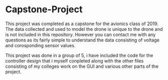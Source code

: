 # Capstone-Project

This project was completed as a capstone for the avionics class of 2019. The data collected and used to model the drone is unique to the drone and is not included in this repository. However you can contact me with any questions as its fairly simple to understand the data consisting of voltage and corosponding sensor values.

This project was done in a group of 5, i have included the code for the controller design that i myself conpleted along with the other files consisting of my colleges work on the GUI and various other parts of the project.

